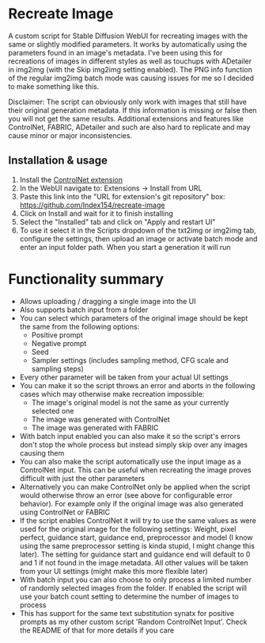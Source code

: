 # Recreate Image
A custom script for Stable Diffusion WebUI for recreating images with the same or slightly modified parameters. It works by automatically using the parameters found in an image's metadata. I've been using this for recreations of images in different styles as well as touchups with ADetailer in img2img (with the Skip img2img setting enabled). The PNG info function of the regular img2img batch mode was causing issues for me so I decided to make something like this.

Disclaimer: The script can obviously only work with images that still have their original generation metadata. If this information is missing or false then you will not get the same results. Additional extensions and features like ControlNet, FABRIC, ADetailer and such are also hard to replicate and may cause minor or major inconsistencies.

## Installation & usage
1. Install the [ControlNet extension](https://github.com/Mikubill/sd-webui-controlnet)
2. In the WebUI navigate to: Extensions -> Install from URL
4. Paste this link into the "URL for extension's git repository" box: https://github.com/Index154/recreate-image
5. Click on Install and wait for it to finish installing
6. Select the "Installed" tab and click on "Apply and restart UI"
7. To use it select it in the Scripts dropdown of the txt2img or img2img tab, configure the settings, then upload an image or activate batch mode and enter an input folder path. When you start a generation it will run

# Functionality summary
- Allows uploading / dragging a single image into the UI
- Also supports batch input from a folder
- You can select which parameters of the original image should be kept the same from the following options:
  - Positive prompt
  - Negative prompt
  - Seed
  - Sampler settings (includes sampling method, CFG scale and sampling steps)
- Every other parameter will be taken from your actual UI settings
- You can make it so the script throws an error and aborts in the following cases which may otherwise make recreation impossible:
  - The image's original model is not the same as your currently selected one
  - The image was generated with ControlNet
  - The image was generated with FABRIC
- With batch input enabled you can also make it so the script's errors don't stop the whole process but instead simply skip over any images causing them
- You can also make the script automatically use the input image as a ControlNet input. This can be useful when recreating the image proves difficult with just the other parameters
- Alternatively you can make ControlNet only be applied when the script would otherwise throw an error (see above for configurable error behavior). For example only if the original image was also generated using ControlNet or FABRIC
- If the script enables ControlNet it will try to use the same values as were used for the original image for the following settings: Weight, pixel perfect, guidance start, guidance end, preprocessor and model (I know using the same preprocessor setting is kinda stupid, I might change this later). The setting for guidance start and guidance end will default to 0 and 1 if not found in the image metadata. All other values will be taken from your UI settings (might make this more flexible later)
- With batch input you can also choose to only process a limited number of randomly selected images from the folder. If enabled the script will use your batch count setting to determine the number of images to process
- This has support for the same text substitution synatx for positive prompts as my other custom script 'Random ControlNet Input'. Check the README of that for more details if you care
